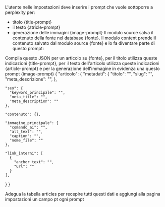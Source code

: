 

L'utente nelle impostazioni deve inserire i prompt che vuole sottoporre a perplexity per:
- titolo {title-prompt} 
- il testo {atricle-prompt}
- generazione delle immagini {image-prompt}
Il modulo source salva il contenuto della fonte nel database {fonte}.
Il modulo content prende il contenuto salvato dal modulo source {fonte} e lo fa diventare parte di questo prompt:

Compila questo JSON per un articolo su {fonte}, per il titolo utilizza queste indicazioni {title-prompt}, per il testo dell'articolo utilizza queste indicazioni {article-prompt} e per la generazione dell'immagine in evidenza una questo prompt {image-prompt}
{
  "articolo": {
    "metadati": {
      "titolo": "",
      "slug": "",
      "meta_descrizione": "",
    },
    
    "seo": {
      "keyword_principale": "",
      "meta_title": "",
      "meta_description": ""
    },
    
    "contenuto": {},
    
    "immagine_principale": {
      "comando_ai": "",
      "alt_text": "",
      "caption": "",
      "nome_file": ""
    },
    
    "link_interni": [
      {
        "anchor_text": "",
        "url": ""
      }
    ],
    

  }
}

Adegua la tabella articles per recepire tutti questi dati e aggiungi alla pagina impostazioni un campo pt ogni prompt 
